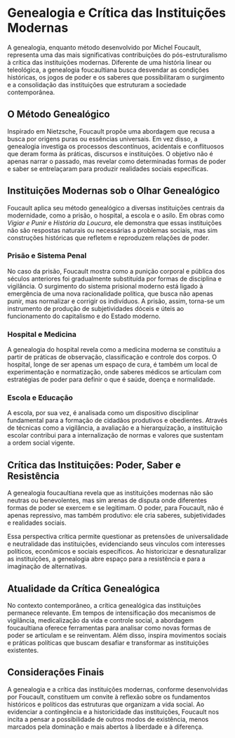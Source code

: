 # Genealogia e Crítica das Instituições Modernas

A genealogia, enquanto método desenvolvido por Michel Foucault, representa uma das mais significativas contribuições do pós-estruturalismo à crítica das instituições modernas. Diferente de uma história linear ou teleológica, a genealogia foucaultiana busca desvendar as condições históricas, os jogos de poder e os saberes que possibilitaram o surgimento e a consolidação das instituições que estruturam a sociedade contemporânea.

## O Método Genealógico

Inspirado em Nietzsche, Foucault propõe uma abordagem que recusa a busca por origens puras ou essências universais. Em vez disso, a genealogia investiga os processos descontínuos, acidentais e conflituosos que deram forma às práticas, discursos e instituições. O objetivo não é apenas narrar o passado, mas revelar como determinadas formas de poder e saber se entrelaçaram para produzir realidades sociais específicas.

## Instituições Modernas sob o Olhar Genealógico

Foucault aplica seu método genealógico a diversas instituições centrais da modernidade, como a prisão, o hospital, a escola e o asilo. Em obras como *Vigiar e Punir* e *História da Loucura*, ele demonstra que essas instituições não são respostas naturais ou necessárias a problemas sociais, mas sim construções históricas que refletem e reproduzem relações de poder.

### Prisão e Sistema Penal

No caso da prisão, Foucault mostra como a punição corporal e pública dos séculos anteriores foi gradualmente substituída por formas de disciplina e vigilância. O surgimento do sistema prisional moderno está ligado à emergência de uma nova racionalidade política, que busca não apenas punir, mas normalizar e corrigir os indivíduos. A prisão, assim, torna-se um instrumento de produção de subjetividades dóceis e úteis ao funcionamento do capitalismo e do Estado moderno.

### Hospital e Medicina

A genealogia do hospital revela como a medicina moderna se constituiu a partir de práticas de observação, classificação e controle dos corpos. O hospital, longe de ser apenas um espaço de cura, é também um local de experimentação e normatização, onde saberes médicos se articulam com estratégias de poder para definir o que é saúde, doença e normalidade.

### Escola e Educação

A escola, por sua vez, é analisada como um dispositivo disciplinar fundamental para a formação de cidadãos produtivos e obedientes. Através de técnicas como a vigilância, a avaliação e a hierarquização, a instituição escolar contribui para a internalização de normas e valores que sustentam a ordem social vigente.

## Crítica das Instituições: Poder, Saber e Resistência

A genealogia foucaultiana revela que as instituições modernas não são neutras ou benevolentes, mas sim arenas de disputa onde diferentes formas de poder se exercem e se legitimam. O poder, para Foucault, não é apenas repressivo, mas também produtivo: ele cria saberes, subjetividades e realidades sociais.

Essa perspectiva crítica permite questionar as pretensões de universalidade e neutralidade das instituições, evidenciando seus vínculos com interesses políticos, econômicos e sociais específicos. Ao historicizar e desnaturalizar as instituições, a genealogia abre espaço para a resistência e para a imaginação de alternativas.

## Atualidade da Crítica Genealógica

No contexto contemporâneo, a crítica genealógica das instituições permanece relevante. Em tempos de intensificação dos mecanismos de vigilância, medicalização da vida e controle social, a abordagem foucaultiana oferece ferramentas para analisar como novas formas de poder se articulam e se reinventam. Além disso, inspira movimentos sociais e práticas políticas que buscam desafiar e transformar as instituições existentes.

## Considerações Finais

A genealogia e a crítica das instituições modernas, conforme desenvolvidas por Foucault, constituem um convite à reflexão sobre os fundamentos históricos e políticos das estruturas que organizam a vida social. Ao evidenciar a contingência e a historicidade das instituições, Foucault nos incita a pensar a possibilidade de outros modos de existência, menos marcados pela dominação e mais abertos à liberdade e à diferença.